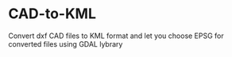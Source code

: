 # CAD-to-KML
Convert dxf CAD files to KML format and let you choose EPSG for converted files using GDAL lybrary
